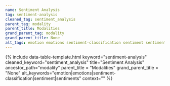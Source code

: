 ```yaml
---
name: Sentiment Analysis
tag: sentiment-analysis
cleaned_tag: sentiment_analysis
parent_tag: modality
parent_title: Modalities
grand_parent_tag: modality
grand_parent_title: None
alt_tags: emotion emotions sentiment-classification sentiment sentiments
---
```


{% include data-table-template.html 
  keyword="sentiment-analysis" 
  cleaned_keyword="sentiment_analysis" 
  title="Sentiment Analysis"
  ancestor_path="modality" 
  parent_title = "Modalities"
  grand_parent_title = "None"
  alt_keywords="emotion|emotions|sentiment-classification|sentiment|sentiments"
  context=""
%}

